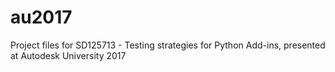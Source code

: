 # au2017
Project files for SD125713 - Testing strategies for Python Add-ins, presented at Autodesk University 2017

